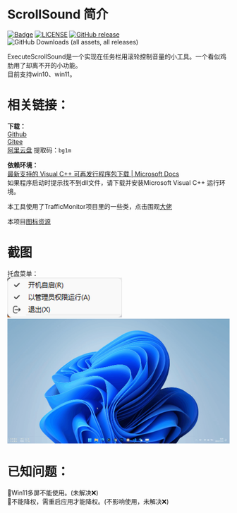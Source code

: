 
# ScrollSound 简介
[![Badge](https://img.shields.io/badge/link-996.icu-%23FF4D5B.svg?style=flat-square)](https://996.icu/#/en_US)
[![LICENSE](https://img.shields.io/badge/license-Anti%20996-blue.svg?style=flat-square)](https://github.com/996icu/996.ICU/blob/master/LICENSE)
[![GitHub release](https://img.shields.io/github/release/SWDaby/ScrollSound.svg?style=flat-square)](https://github.com/SWDaby/ScrollSound/releases/latest)
![GitHub Downloads (all assets, all releases)](https://img.shields.io/github/downloads/swdaby/scrollsound/total)<br>

ExecuteScrollSound是一个实现在任务栏用滚轮控制音量的小工具。一个看似鸡肋用了却离不开的小功能。<br>
目前支持win10、win11。<br>



# 相关链接：
**下载：**<br>
[Github](https://github.com/SWDaby/ScrollSound/releases/latest)<br>
[Gitee](https://gitee.com/swdaby/ScrollSound/releases/)<br>
[阿里云盘](https://www.aliyundrive.com/s/TBGXFokBRB3) 提取码：`bg1m`<br>

**依赖环境：**<br>
[最新支持的 Visual C++ 可再发行程序包下载 | Microsoft Docs](https://docs.microsoft.com/zh-CN/cpp/windows/latest-supported-vc-redist?view=msvc-170)<br>
如果程序启动时提示找不到dll文件，请下载并安装Microsoft Visual C++ 运行环境。<br>


本工具使用了TrafficMonitor项目里的一些类，点击围观[大佬](https://github.com/zhongyang219/TrafficMonitor)<br>

本项目[图标资源](https://www.flaticon.com/)<br>

# 截图
托盘菜单：<br>
![](./snipaste.png)<br>
![](./Animation.gif)<br>

# 已知问题：
🔴Win11多屏不能使用。(未解决❌)<br>
🔴不能降权，需重启应用才能降权。(不影响使用，未解决❌)<br>

